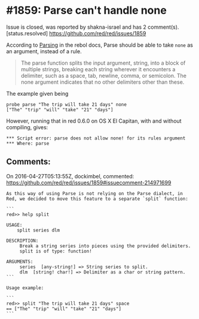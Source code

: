 
#1859: Parse can't handle none
================================================================================
Issue is closed, was reported by shakna-israel and has 2 comment(s).
[status.resolved]
<https://github.com/red/red/issues/1859>

According to [Parsing](http://www.rebol.com/docs/core23/rebolcore-15.html#section-2) in the rebol docs, Parse should be able to take `none` as an argument, instead of a rule.

> The parse function splits the input argument, string, into a block of multiple strings, breaking each string wherever it encounters a delimiter, such as a space, tab, newline, comma, or semicolon. The none argument indicates that no other delimiters other than these. 

The example given being

```
probe parse "The trip will take 21 days" none
["The" "trip" "will" "take" "21" "days"]
```

However, running that in red 0.6.0 on OS X El Capitan, with and without compiling, gives:

```
*** Script error: parse does not allow none! for its rules argument
*** Where: parse
```



Comments:
--------------------------------------------------------------------------------

On 2016-04-27T05:13:55Z, dockimbel, commented:
<https://github.com/red/red/issues/1859#issuecomment-214971699>

    As this way of using Parse is not relying on the Parse dialect, in Red, we decided to move this feature to a separate `split` function:
    
    ```
    red>> help split
    
    USAGE:
        split series dlm
    
    DESCRIPTION:
         Break a string series into pieces using the provided delimiters. 
         split is of type: function!
    
    ARGUMENTS:
         series  [any-string!] => String series to split.
         dlm  [string! char!] => Delimiter as a char or string pattern.
    ```
    
    Usage example:
    
    ```
    red>> split "The trip will take 21 days" space
    == ["The" "trip" "will" "take" "21" "days"]
    ```

